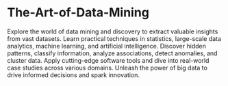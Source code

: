 # The-Art-of-Data-Mining

Explore the world of data mining and discovery to extract valuable insights from vast datasets. Learn practical techniques in statistics, large-scale data analytics,
machine learning, and artificial intelligence. Discover hidden patterns, classify information, analyze associations, detect anomalies, and cluster data. 
Apply cutting-edge software tools and dive into real-world case studies across various domains. Unleash the power of big data to drive informed decisions 
and spark innovation.
